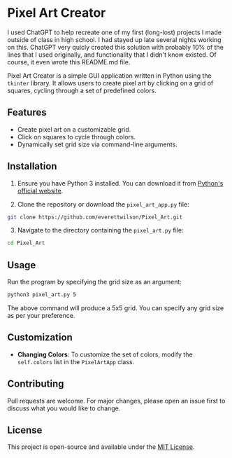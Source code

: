# Pixel Art Creator
I used ChatGPT to help recreate one of my first (long-lost) projects I made outside of class in high school. I had stayed up late several nights working on this. ChatGPT very quicly created this solution with probably 10% of the lines that I used originally, and functionality that I didn't know existed. Of course, it even wrote this README.md file. 

Pixel Art Creator is a simple GUI application written in Python using the `tkinter` library. It allows users to create pixel art by clicking on a grid of squares, cycling through a set of predefined colors.

## Features

- Create pixel art on a customizable grid.
- Click on squares to cycle through colors.
- Dynamically set grid size via command-line arguments.

## Installation

1. Ensure you have Python 3 installed. You can download it from [Python's official website](https://www.python.org/downloads/).

2. Clone the repository or download the `pixel_art_app.py` file:

```bash
git clone https://github.com/everettwilson/Pixel_Art.git
```

3. Navigate to the directory containing the `pixel_art.py` file:

```bash
cd Pixel_Art
```

## Usage

Run the program by specifying the grid size as an argument:

```bash
python3 pixel_art.py 5
```

The above command will produce a 5x5 grid. You can specify any grid size as per your preference.

## Customization

- **Changing Colors**: To customize the set of colors, modify the `self.colors` list in the `PixelArtApp` class.

## Contributing

Pull requests are welcome. For major changes, please open an issue first to discuss what you would like to change.

## License

This project is open-source and available under the [MIT License](https://choosealicense.com/licenses/mit/).
```

